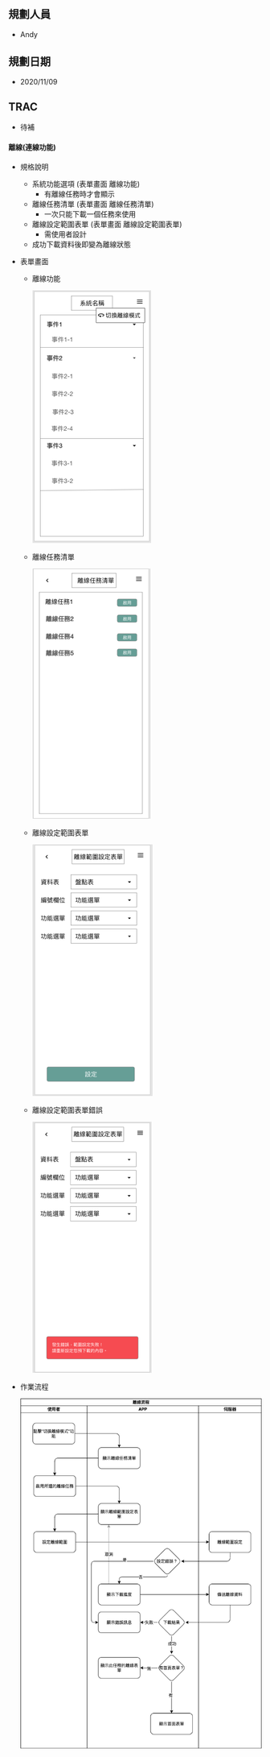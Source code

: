 ## <div id="user">規劃人員</div>
  * Andy

## <div id="updatedate">規劃日期</div>
  * 2020/11/09

## <div id="trac">TRAC</div>
  * 待補

#### <div id="offline_mode_offline">離線<path>(連線功能)</path></div>
* 規格說明
  * 系統功能選項 (表單畫面 離線功能)
    * 有離線任務時才會顯示
  * 離線任務清單 (表單畫面 離線任務清單)
    * 一次只能下載一個任務來使用
  * 離線設定範圍表單 (表單畫面 離線設定範圍表單)
    * 需使用者設計
  * 成功下載資料後即變為離線狀態
* 表單畫面
  * 離線功能
  
    ![Offline Mode offline](./image/offlinemodeoffline.png)

  * 離線任務清單
  
    ![Offline Mode offline list](./image/offlinemodeofflinelist.png)

  * 離線設定範圍表單
  
    ![Offline Mode offline range](./image/offlinemodeofflinerange.png)

  * 離線設定範圍表單錯誤
  
    ![Offline Mode offline range](./image/offlinemodeofflinerangeerror.png)
  
* 作業流程

  ![Offline Mode Workflow Offline](./image/workflow_offline.png)

